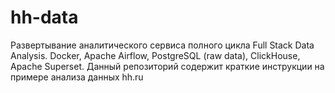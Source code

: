 # hh-data
Развертывание аналитического сервиса полного цикла Full Stack Data Analysis. Docker, Apache Airflow, PostgreSQL (raw data), ClickHouse, Apache Superset. Данный репозиторий содержит краткие инструкции на примере анализа данных hh.ru
